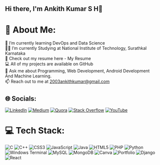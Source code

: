 ## Hi there, I'm Ankith Kumar S H👋

# 💫 About Me:
🌱 I’m currently learning DevOps and Data Science<br>👨‍💻 I’m currently Studying at National Institute of Technology, Surathkal Karnataka<br>📑 Check out my resume here - My Resume<br>💻 All of my projects are available on GitHub<br>💬 Ask me about Programming, Web Development, Android Development And Machine Learning.<br>📫 Reach out to me at 2003ankithkumar@gmail.com<br>


## 🌐 Socials: 
[![LinkedIn](https://img.shields.io/badge/LinkedIn-%230077B5.svg?logo=linkedin&logoColor=white)](https://linkedin.com/in/ankithkumar-nitk) [![Medium](https://img.shields.io/badge/Medium-12100E?logo=medium&logoColor=white)](https://medium.com/@chinnucarjunreddy17) [![Quora](https://img.shields.io/badge/Quora-%23B92B27.svg?logo=Quora&logoColor=white)](https://quora.com/profile/New-Competitor) [![Stack Overflow](https://img.shields.io/badge/-Stackoverflow-FE7A16?logo=stack-overflow&logoColor=white)](https://stackoverflow.com/users/27331731/ankith-kumar) [![YouTube](https://img.shields.io/badge/YouTube-%23FF0000.svg?logo=YouTube&logoColor=white)]((https://www.youtube.com/@Ankith2003)) 

# 💻 Tech Stack:
![C](https://img.shields.io/badge/c-%2300599C.svg?style=plastic&logo=c&logoColor=white) ![C++](https://img.shields.io/badge/c++-%2300599C.svg?style=plastic&logo=c%2B%2B&logoColor=white) ![CSS3](https://img.shields.io/badge/css3-%231572B6.svg?style=plastic&logo=css3&logoColor=white) ![JavaScript](https://img.shields.io/badge/javascript-%23323330.svg?style=plastic&logo=javascript&logoColor=%23F7DF1E) ![Java](https://img.shields.io/badge/java-%23ED8B00.svg?style=plastic&logo=openjdk&logoColor=white) ![HTML5](https://img.shields.io/badge/html5-%23E34F26.svg?style=plastic&logo=html5&logoColor=white) ![PHP](https://img.shields.io/badge/php-%23777BB4.svg?style=plastic&logo=php&logoColor=white) ![Python](https://img.shields.io/badge/python-3670A0?style=plastic&logo=python&logoColor=ffdd54) ![Windows Terminal](https://img.shields.io/badge/Windows%20Terminal-%234D4D4D.svg?style=plastic&logo=windows-terminal&logoColor=white) ![MySQL](https://img.shields.io/badge/mysql-4479A1.svg?style=plastic&logo=mysql&logoColor=white) ![MongoDB](https://img.shields.io/badge/MongoDB-%234ea94b.svg?style=plastic&logo=mongodb&logoColor=white) ![Canva](https://img.shields.io/badge/Canva-%2300C4CC.svg?style=plastic&logo=Canva&logoColor=white) ![Portfolio](https://img.shields.io/badge/Portfolio-%23000000.svg?style=plastic&logo=firefox&logoColor=#FF7139)  ![Django](https://img.shields.io/badge/django-%23092E20.svg?style=plastic&logo=django&logoColor=white) ![React](https://img.shields.io/badge/react-%2320232a.svg?style=plastic&logo=react&logoColor=%2361DAFB) 

<!-- Proudly created with GPRM ( https://gprm.itsvg.in ) -->
